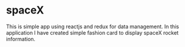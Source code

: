# spaceX
This is simple app using reactjs and redux for data management. In this application I have created simple fashion card to display spaceX rocket information.

